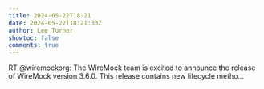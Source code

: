 ```yaml
---
title: 2024-05-22T18-21
date: 2024-05-22T18:21:33Z
author: Lee Turner
showtoc: false
comments: true
---
```


RT @wiremockorg: The WireMock team is excited to announce the release of WireMock version 3.6.0.  This release contains new lifecycle metho…

